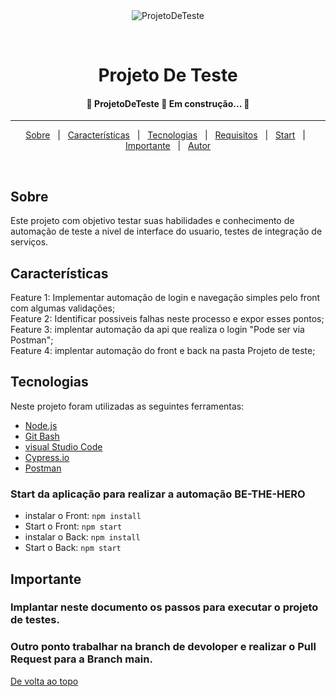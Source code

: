 <div align="center" id=""> 
  <img src="https://user-images.githubusercontent.com/35731884/83360567-e9b52a80-a38a-11ea-8686-6dafcb8c53a7.gif" alt="ProjetoDeTeste" />

  &#xa0;

  <!-- <a href="https://projetodeteste.netlify.app">Demo</a> -->
</div>

<h1 align="center">Projeto De Teste</h1>



<!-- Status -->

 <h4 align="center"> 
	🚧  ProjetoDeTeste 🚀 Em construção...  🚧
</h4> 

<hr> 

<p align="center">
  <a href="#dart-about">Sobre</a> &#xa0; | &#xa0; 
  <a href="#sparkles-features">Características</a> &#xa0; | &#xa0;
  <a href="#rocket-technologies">Tecnologias</a> &#xa0; | &#xa0;
  <a href="#white_check_mark-requirements">Requisitos</a> &#xa0; | &#xa0;
  <a href="#checkered_flag-starting">Start</a> &#xa0; | &#xa0;
  <a href="#memo-license">Importante</a> &#xa0; | &#xa0;
  <a href="https://github.com/komije4/ProjetoDeTeste" target="_blank">Autor</a>
</p>

<br>

## Sobre ##

Este projeto com objetivo testar suas habilidades e conhecimento de automação de teste a nivel de interface do usuario, testes de integração de serviços.

##  Características ##

Feature 1: Implementar automação de login e navegação simples pelo front com algumas validações;\
Feature 2: Identificar possiveis falhas neste processo e expor esses pontos;\
Feature 3: implentar automação da api que realiza o login "Pode ser via Postman";\
Feature 4: implentar automação do front e back na pasta Projeto de teste;

##  Tecnologias ##

Neste projeto foram utilizadas as seguintes ferramentas:

- [Node.js](https://nodejs.org/en/)
- [Git Bash](https://git-scm.com/downloads)
- [visual Studio Code](https://code.visualstudio.com/download)
- [Cypress.io](https://docs.cypress.io/guides/getting-started/installing-cypress)
- [Postman](https://www.postman.com/downloads/)

### Start da aplicação para realizar a automação BE-THE-HERO 


- instalar o Front:  `npm install`
- Start o Front:  `npm start`
- instalar o Back:  `npm install`
- Start o Back:  `npm start`


## Importante ##

### Implantar neste documento os passos para executar o projeto de testes.

### Outro ponto trabalhar na branch de devoloper e realizar o Pull Request para a Branch main.

<a href="#top">De volta ao topo</a>






